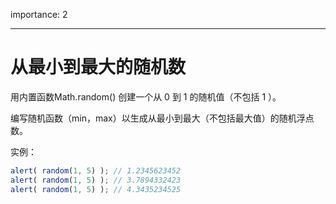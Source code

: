 importance: 2

---

# 从最小到最大的随机数

用内置函数Math.random() 创建一个从 0 到 1 的随机值（不包括 1 ）。

编写随机函数（min，max）以生成从最小到最大（不包括最大值）的随机浮点数。

实例：

```js
alert( random(1, 5) ); // 1.2345623452
alert( random(1, 5) ); // 3.7894332423
alert( random(1, 5) ); // 4.3435234525
```

